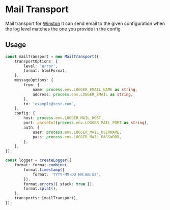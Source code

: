 # Mail Transport

Mail transport for [Winston](https://github.com/winstonjs/winston)
It can send email to the given configuration when the log level matches the one you provide in the config

## Usage

```typescript
const mailTransport = new MailTransport({
    transportOptions: {
        level: 'error',
        format: htmlFormat,
    },
    messageOptions: {
        from: {
            name: process.env.LOGGER_EMAIL_NAME as string,
            address: process.env.LOGGER_EMAIL as string,
        },
        to: `example@test.com`,
    },
    config: {
        host: process.env.LOGGER_MAIL_HOST,
        port: parseInt(process.env.LOGGER_MAIL_PORT as string),
        auth: {
            user: process.env.LOGGER_MAIL_USERNAME,
            pass: process.env.LOGGER_MAIL_PASSWORD,
        },
    },
});

const logger = createLogger({
    format: format.combine(
        format.timestamp({
            format: 'YYYY-MM-DD HH:mm:ss',
        }),
        format.errors({ stack: true }),
        format.splat(),
    ),
    transports: [mailTransport],
});
```
